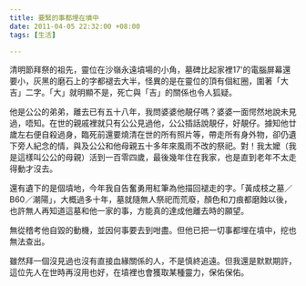 ```yaml
---
title: 要緊的事都埋在墳中
date: 2011-04-05 22:32:00 +08:00
tags: [生活]

---
```


清明節拜祭的祖先，靈位在沙嶺永遠墳場的小角，墓碑比起家裡17'的電腦屏幕還要小，灰黑的磨石上的字都褪去大半，怪異的是在靈位的頂有個紅圈，圍著「大吉」二字。「大」就明顯不是，死亡與「吉」的關係也令人狐疑。  
  
他是公公的弟弟，離去已有五十八年，我問婆婆他靚仔嗎？婆婆一面愕然地說未見過，唔知。在世的親戚裡就只有公公見過他，公公插話說靚仔，好靚仔。據知他廿歲左右便自殺過身，臨死前還要燒清在世的所有照片等，帶走所有身外物，卻仍遺下旁人紀念的情，與及公公和他母親五十多年來風雨不改的祭祀。對！我太嬤（我是這樣叫公公的母親）活到一百零四歲，最後幾年住在我家，也是直到老年不太走得動才沒去。  
  
還有遺下的是個墳地，今年我自告奮勇用紅筆為他描回褪走的字。「黃成枝之墓／B60／潮陽」，大概過多十年，墓就隨無人祭祀而荒廢，顏色和刀痕都磨蝕以後，也許無人再知道這墓和他一家的事，方能真的達成他離去時的願望。  
  
無從稽考他自毀的動機，並因何事要去到咁盡。但他已把一切事都埋在墳中，挖也無法查出。  
  
雖然拜一個沒見過也沒有直接血緣關係的人，不是慎終追遠。但我還是默默期許，這位先人在世時再沒用也好，在墳裡也會獲取某種靈力，保佑保佑。
